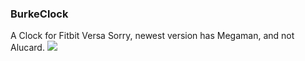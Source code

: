 ### BurkeClock

A Clock for Fitbit Versa
Sorry, newest version has Megaman, and not Alucard. 
![](https://i.imgur.com/MWt9996.jpg)
